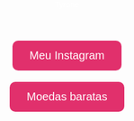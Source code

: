 <!DOCTYPE html>
<html lang="pt-br">
<head>
  <meta charset="UTF-8">
  <title>Tyrone</title>
  <style>
    body {
      margin: 0;
      padding: 0;
      background-image: url('https://source.unsplash.com/1600x900/?nature');
      background-size: cover;
      background-position: center;
      font-family: Arial, sans-serif;
      color: white;
      text-align: center;
    }

    header {
      padding: 50px 0;
      font-size: 48px;
      font-weight: bold;
      background: rgba(0, 0, 0, 0.5);
    }

    .btn-instagram {
      display: block;
      margin: 20px auto;
      padding: 15px 30px;
      font-size: 20px;
      background-color: #E1306C;
      color: white;
      border: none;
      border-radius: 10px;
      cursor: pointer;
      text-decoration: none;
      width: fit-content;
    }

    .btn-instagram:hover {
      background-color: #c1275a;
    }
  </style>
</head>
<body>
  <header>Tyrone</header>

  <a href="https://www.instagram.com/tyrone_sx?igsh=MWhibmF0czFwNHA0eg==" class="btn-instagram" target="_blank">
    Meu Instagram
  </a>

  <a href="https://www.tiktok.com/coin" class="btn-instagram" target="_blank">
    Moedas baratas
  </a>
</body>
</html>
